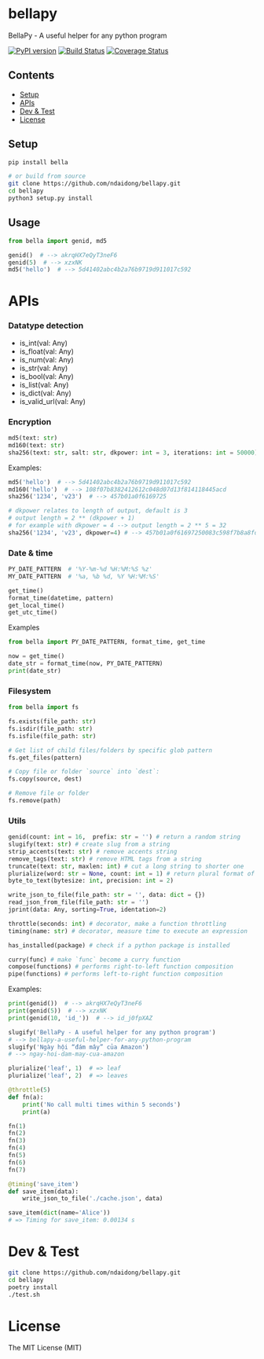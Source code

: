 # bellapy
BellaPy - A useful helper for any python program

[![PyPI version](https://badge.fury.io/py/bella.svg)](https://badge.fury.io/py/bella)
[![Build Status](https://travis-ci.org/ndaidong/bellapy.svg?branch=master)](https://travis-ci.org/ndaidong/bellapy)
[![Coverage Status](https://coveralls.io/repos/github/ndaidong/bellapy/badge.svg?branch=master)](https://coveralls.io/github/ndaidong/bellapy?branch=master)


## Contents

* [Setup](#setup)
* [APIs](#apis)
* [Dev & Test](#dev--test)
* [License](#license)


## Setup

```bash
pip install bella

# or build from source
git clone https://github.com/ndaidong/bellapy.git
cd bellapy
python3 setup.py install
```

## Usage

```py
from bella import genid, md5

genid()  # --> akrqHX7eQyT3neF6
genid(5)  # --> xzxNK
md5('hello')  # --> 5d41402abc4b2a76b9719d911017c592
```


# APIs

### Datatype detection

-  is_int(val: Any)
-  is_float(val: Any)
-  is_num(val: Any)
-  is_str(val: Any)
-  is_bool(val: Any)
-  is_list(val: Any)
-  is_dict(val: Any)
-  is_valid_url(val: Any)


### Encryption

```python
md5(text: str)
md160(text: str)
sha256(text: str, salt: str, dkpower: int = 3, iterations: int = 50000)
```

Examples:

```python
md5('hello')  # --> 5d41402abc4b2a76b9719d911017c592
md160('hello')  # --> 108f07b8382412612c048d07d13f814118445acd
sha256('1234', 'v23')  # --> 457b01a0f6169725

# dkpower relates to length of output, default is 3
# output length = 2 ** (dkpower + 1)
# for example with dkpower = 4 --> output length = 2 ** 5 = 32
sha256('1234', 'v23', dkpower=4) # --> 457b01a0f61697250083c598f7b8a8fd
```


### Date & time


```python
PY_DATE_PATTERN  # '%Y-%m-%d %H:%M:%S %z'
MY_DATE_PATTERN  # '%a, %b %d, %Y %H:%M:%S'

get_time()
format_time(datetime, pattern)
get_local_time()
get_utc_time()
```

Examples

```python
from bella import PY_DATE_PATTERN, format_time, get_time

now = get_time()
date_str = format_time(now, PY_DATE_PATTERN)
print(date_str)
```

### Filesystem


```python
from bella import fs

fs.exists(file_path: str)
fs.isdir(file_path: str)
fs.isfile(file_path: str)

# Get list of child files/folders by specific glob pattern
fs.get_files(pattern)

# Copy file or folder `source` into `dest`:
fs.copy(source, dest)

# Remove file or folder
fs.remove(path)
```


### Utils

```python
genid(count: int = 16,  prefix: str = '') # return a random string
slugify(text: str) # create slug from a string
strip_accents(text: str) # remove accents string
remove_tags(text: str) # remove HTML tags from a string
truncate(text: str, maxlen: int) # cut a long string to shorter one
plurialize(word: str = None, count: int = 1) # return plural format of word
byte_to_text(bytesize: int, precision: int = 2)

write_json_to_file(file_path: str = '', data: dict = {})
read_json_from_file(file_path: str = '')
jprint(data: Any, sorting=True, identation=2)

throttle(seconds: int) # decorator, make a function throttling
timing(name: str) # decorator, measure time to execute an expression

has_installed(package) # check if a python package is installed

curry(func) # make `func` become a curry function
compose(functions) # performs right-to-left function composition
pipe(functions) # performs left-to-right function composition
```

Examples:

```python
print(genid())  # --> akrqHX7eQyT3neF6
print(genid(5))  # --> xzxNK
print(genid(10, 'id_'))  # --> id_j0fpXAZ

slugify('BellaPy - A useful helper for any python program')
# --> bellapy-a-useful-helper-for-any-python-program
slugify('Ngày hội “đám mây” của Amazon')
# --> ngay-hoi-dam-may-cua-amazon

plurialize('leaf', 1)  # => leaf
plurialize('leaf', 2)  # => leaves

@throttle(5)
def fn(a):
    print('No call multi times within 5 seconds')
    print(a)

fn(1)
fn(2)
fn(3)
fn(4)
fn(5)
fn(6)
fn(7)

@timing('save_item')
def save_item(data):
    write_json_to_file('./cache.json', data)

save_item(dict(name='Alice'))
# => Timing for save_item: 0.00134 s
```


# Dev & Test

```bash
git clone https://github.com/ndaidong/bellapy.git
cd bellapy
poetry install
./test.sh
```


# License

The MIT License (MIT)
